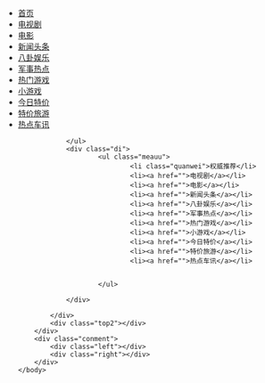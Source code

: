 <html>
    <head>
        <title>网页定位 </title>
        <meta http-equiv="Content-Type" content="text/html;charset=UTF-8">
        <link rel="stylesheet" href="css/style.css" type="text/css">
    </head>
    <body>
        <div class="top">
           <ul class="meau">
                        <li><a href="">首页</a></li>
                        <li><a href="">电视剧</a></li>
                        <li><a href="">电影</a></li>
                        <li><a href="">新闻头条</a></li>
                        <li><a href="">八卦娱乐</a></li>
                        <li><a href="">军事热点</a></li>
                        <li><a href="">热门游戏</a></li>
                        <li><a href="">小游戏</a></li>
                        <li><a href="">今日特价</a></li>
                        <li><a href="">特价旅游</a></li>
                        <li><a href="">热点车讯</a></li>

                
                </ul>
                <div class="di">
                        <ul class="meauu">
                                <li class="quanwei">权威推荐</li>
                                <li><a href="">电视剧</a></li>
                                <li><a href="">电影</a></li>
                                <li><a href="">新闻头条</a></li>
                                <li><a href="">八卦娱乐</a></li>
                                <li><a href="">军事热点</a></li>
                                <li><a href="">热门游戏</a></li>
                                <li><a href="">小游戏</a></li>
                                <li><a href="">今日特价</a></li>
                                <li><a href="">特价旅游</a></li>
                                <li><a href="">热点车讯</a></li>
        
                        
                        </ul>

                </div>
               
            </div>
            <div class="top2"></div>
        </div>
        <div class="conment">
            <div class="left"></div>
            <div class="right"></div>
        </div>
    </body>

</html>
